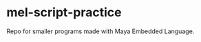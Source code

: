 mel-script-practice
===================

Repo for smaller programs made with Maya Embedded Language.
